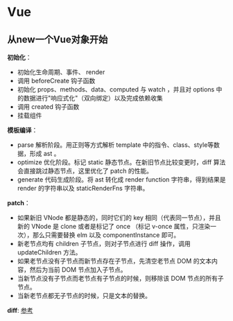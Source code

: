 # Vue

## 从new一个Vue对象开始

**初始化**：
- 初始化生命周期、事件、 render
- 调用 beforeCreate 钩子函数
- 初始化 props、methods、data、computed 与 watch ，并且对 options 中的数据进行"响应式化"（双向绑定）以及完成依赖收集
- 调用 created 钩子函数
- 挂载组件

**模板编译**：
- parse 解析阶段。用正则等方式解析 template 中的指令、class、style等数据，形成 ast 。
- optimize 优化阶段。标记 static 静态节点。在新旧节点比较变更时，diff 算法会直接跳过静态节点，这里优化了 patch 的性能。
- generate 代码生成阶段。将 ast 转化成 render function 字符串，得到结果是 render 的字符串以及 staticRenderFns 字符串。

**patch**：
- 如果新旧 VNode 都是静态的，同时它们的 key 相同（代表同一节点），并且新的 VNode 是 clone 或者是标记了 once （标记 v-once 属性，只渲染一次），那么只需要替换 elm 以及 componentInstance 即可。
- 新老节点均有 children 子节点，则对子节点进行 diff 操作，调用 updateChildren 方法。
- 如果老节点没有子节点而新节点存在子节点，先清空老节点 DOM 的文本内容，然后为当前 DOM 节点加入子节点。
- 当新节点没有子节点而老节点有子节点的时候，则移除该 DOM 节点的所有子节点。
- 当新老节点都无子节点的时候，只是文本的替换。

**diff**:
[参考](https://cloud.tencent.com/developer/article/1006029)
